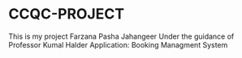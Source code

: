 # CCQC-PROJECT
This is my project Farzana Pasha Jahangeer
Under the guidance of Professor Kumal Halder
Application: Booking Managment System

